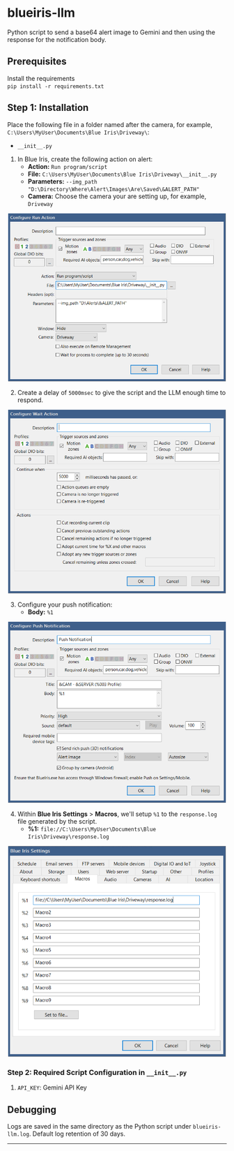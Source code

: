 # blueiris-llm

Python script to send a base64 alert image to Gemini and then using the response for the notification body.

## Prerequisites

Install the requirements  
`pip install -r requirements.txt`

## Step 1: Installation

Place the following file in a folder named after the camera, for example, `C:\Users\MyUser\Documents\Blue Iris\Driveway\`:
  * `__init__.py`

1. In Blue Iris, create the following action on alert:
   * **Action:** `Run program/script`
   * **File:** `C:\Users\MyUser\Documents\Blue Iris\Driveway\__init__.py`
   * **Parameters:** `--img_path "D:\Directory\Where\Alert\Images\Are\Saved\&ALERT_PATH"`
   * **Camera:** Choose the camera your are setting up, for example, `Driveway`
     
<p align="center"><img src="https://github.com/slflowfoon/blueiris-llm/blob/main/images/Notification%201.png?raw=true" width=500 /></p>

2. Create a delay of `5000msec` to give the script and the LLM enough time to respond.
   
<p align="center"><img src="https://github.com/slflowfoon/blueiris-llm/blob/main/images/Notification%202.png?raw=true" width=500 /></p>

3. Configure your push notification:
   * **Body:** `%1`
     
<p align="center"><img src="https://github.com/slflowfoon/blueiris-llm/blob/main/images/Notification%203.png?raw=true" width=500 /></p>

4. Within **Blue Iris Settings** > **Macros**, we'll setup `%1` to the `response.log` file generated by the script.
   * **%1:** `file://C:\Users\MyUser\Documents\Blue Iris\Driveway\response.log`
     
<p align="center"><img src="https://github.com/slflowfoon/blueiris-llm/blob/main/images/Macro%20Settings.png?raw=true" width=500 /></p>

### Step 2: Required Script Configuration in `__init__.py`

1. `API_KEY`: Gemini API Key
   
## Debugging

Logs are saved in the same directory as the Python script under `blueiris-llm.log`. Default log retention of 30 days.

----
